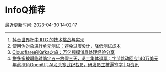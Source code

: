 # InfoQ推荐

最近更新时间: 2023-04-30 14:02:17

--- 
1. [抖音世界杯中 RTC 的技术挑战与实现](https://www.infoq.cn/article/CByq89C2DwrJxzXzAcad) 
2. [使用伪对象进行单元测试：避免过度设计，降低测试成本](https://www.infoq.cn/article/lffDWFY1Ch66CrQURbYy) 
3. [Cloudflare的Kafka之旅：万亿规模消息处理经验分享](https://www.infoq.cn/article/h5UJQNEHuKPpAHoaPo5O) 
4. [拼多多被曝临时确定五一放假三天，员工集体退票；字节跳动回应140万美元年薪挖角OpenAI；AI龙头寒武纪裁员，研发员工被逼签字｜Q资讯](https://www.infoq.cn/article/VBSP1UfbYfzqHI86mBM0) 
